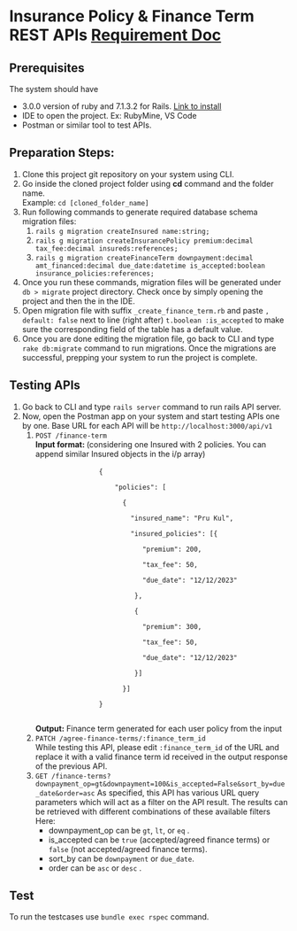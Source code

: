 # Insurance Policy & Finance Term REST APIs [Requirement Doc](https://drive.google.com/file/d/1wcDMzvBFkgyuZOVGo8IW2TqdIQ3K41VK/view?usp=drive_link)

## Prerequisites
The system should have
* 3.0.0 version of ruby and 7.1.3.2 for Rails. [Link to install](https://www.youtube.com/watch?v=AYyZ_n-fNpc&t=1s)
* IDE to open the project. Ex: RubyMine, VS Code
* Postman or similar tool to test APIs.

## Preparation Steps:
<ol>
    <li>
        Clone this project git repository on your system using CLI.
    </li>
    <li>
        Go inside the cloned project folder using <strong>cd</strong> command and the folder name.<br> 
        Example: 
        <code>cd [cloned_folder_name]</code>
    </li>
    <li>
        Run following commands to generate required database schema migration files:<br>
        <ol>
            <li>
                <code>rails g migration createInsured name:string;</code>
            </li>
            <li>
                <code>rails g migration createInsurancePolicy premium:decimal tax_fee:decimal insureds:references;</code>
            </li>
            <li>
                <code>rails g migration createFinanceTerm downpayment:decimal amt_financed:decimal due_date:datetime is_accepted:boolean insurance_policies:references;</code>
            </li>
        </ol>
    </li>
    <li>
        Once you run these commands, migration files will be generated under <code>db > migrate</code> project directory. Check once by simply opening the project and then the in the IDE.
    </li>
    <li>
        Open migration file with suffix <code>_create_finance_term.rb</code> and paste <code>, default: false</code> next to line (right after) <code>t.boolean :is_accepted</code> to make sure the corresponding field of the table has a default value.
    </li>
    <li>
        Once you are done editing the migration file, go back to CLI and type <code>rake db:migrate</code> command to run migrations. Once the migrations are successful, prepping your system to run the project is complete. 
    </li>
</ol>

## Testing APIs
<ol>
    <li>
        Go back to CLI and type <code>rails server</code> command to run rails API server.
    </li>
    <li>
        Now, open the Postman app on your system and start testing APIs one by one.
        Base URL for each API will be <code>http://localhost:3000/api/v1</code>
        <ol>
            <li>
                <code>POST /finance-term</code><br>
                <strong>Input format: </strong>(considering one Insured with 2 policies. You can append similar Insured objects in the i/p array)<br>
                <code>
                {<br>
                &nbsp;&nbsp;&nbsp;&nbsp;"policies": [<br>
                &nbsp;&nbsp;&nbsp;&nbsp;&nbsp;&nbsp;{<br>
                &nbsp;&nbsp;&nbsp;&nbsp;&nbsp;&nbsp;&nbsp;&nbsp;"insured_name": "Pru Kul",<br>
                &nbsp;&nbsp;&nbsp;&nbsp;&nbsp;&nbsp;&nbsp;&nbsp;"insured_policies": [{<br>
                &nbsp;&nbsp;&nbsp;&nbsp;&nbsp;&nbsp;&nbsp;&nbsp;&nbsp;&nbsp;&nbsp;"premium": 200,<br>
                &nbsp&nbsp;&nbsp&nbsp;&nbsp&nbsp;&nbsp;&nbsp;&nbsp;&nbsp;&nbsp;"tax_fee": 50,<br>
                &nbsp;&nbsp;&nbsp;&nbsp;&nbsp;&nbsp;&nbsp;&nbsp;&nbsp;&nbsp;&nbsp;"due_date": "12/12/2023"<br>
                &nbsp;&nbsp;&nbsp;&nbsp;&nbsp;&nbsp;&nbsp;&nbsp;&nbsp;},<br>
                &nbsp;&nbsp;&nbsp;&nbsp;&nbsp;&nbsp;&nbsp;&nbsp;&nbsp;{<br>
                &nbsp;&nbsp;&nbsp;&nbsp;&nbsp;&nbsp;&nbsp;&nbsp;&nbsp;&nbsp;&nbsp;"premium": 300,<br>
                &nbsp&nbsp;&nbsp&nbsp;&nbsp&nbsp;&nbsp;&nbsp;&nbsp;&nbsp;&nbsp;"tax_fee": 50,<br>
                &nbsp&nbsp;&nbsp&nbsp;&nbsp&nbsp;&nbsp;&nbsp;&nbsp;&nbsp;&nbsp;"due_date": "12/12/2023"<br>
                &nbsp;&nbsp;&nbsp;&nbsp;&nbsp;&nbsp;&nbsp;&nbsp;&nbsp;}]<br>
                &nbsp;&nbsp;&nbsp;&nbsp;&nbsp;&nbsp;}]<br>
                }<br>
                </code><br>
                <strong>Output:</strong> Finance term generated for each user policy from the input<br>
            </li>
            <li>
                <code>PATCH /agree-finance-terms/:finance_term_id</code><br>
                While testing this API, please edit <code>:finance_term_id</code> of the URL and replace it with a valid finance term id received in the output response of the previous API. 
            </li>
            <li>
                <code>GET /finance-terms?downpayment_op=gt&downpayment=100&is_accepted=False&sort_by=due_date&order=asc</code>
                As specified, this API has various URL query parameters which will act as a filter on the API result. The results can be retrieved with different combinations of these available filters
                Here:
                <ul>
                    <li>downpayment_op can be <code>gt</code>, <code>lt</code>, or <code>eq</code> .</li>
                    <li>is_accepted can be <code>true</code> (accepted/agreed finance terms) or <code>false</code> (not accepted/agreed finance terms). </li>
                    <li>sort_by can be <code>downpayment</code> or <code>due_date</code>.</li>
                    <li>order can be <code>asc</code> or <code>desc</code> .</li>
                </ul>
            </li>
        </ol>
    </li>
</ol>

## Test
To run the testcases use <code>bundle exec rspec</code> command.
